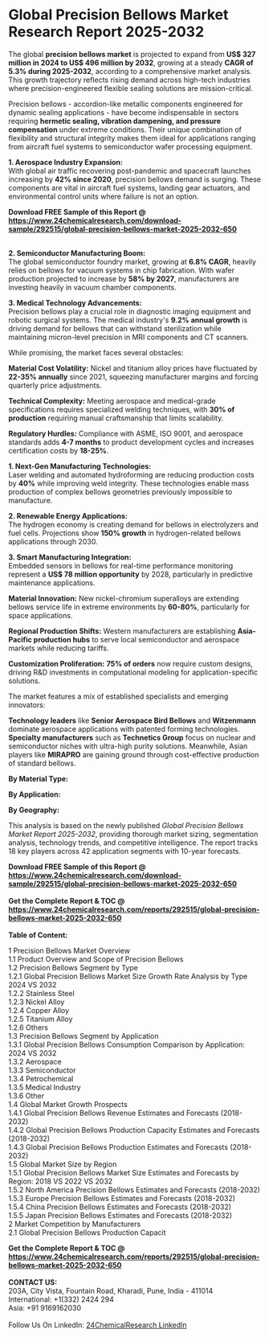<h1>Global Precision Bellows Market Research Report 2025-2032</h1><p>The global <strong>precision bellows market</strong> is projected to expand from <strong>US$ 327 million in 2024 to US$ 496 million by 2032</strong>, growing at a steady <strong>CAGR of 5.3% during 2025-2032</strong>, according to a comprehensive market analysis. This growth trajectory reflects rising demand across high-tech industries where precision-engineered flexible sealing solutions are mission-critical.</p><p>Precision bellows - accordion-like metallic components engineered for dynamic sealing applications - have become indispensable in sectors requiring <strong>hermetic sealing, vibration dampening, and pressure compensation</strong> under extreme conditions. Their unique combination of flexibility and structural integrity makes them ideal for applications ranging from aircraft fuel systems to semiconductor wafer processing equipment.</p><p><strong>1. Aerospace Industry Expansion:</strong><br>
With global air traffic recovering post-pandemic and spacecraft launches increasing by <strong>42% since 2020</strong>, precision bellows demand is surging. These components are vital in aircraft fuel systems, landing gear actuators, and environmental control units where failure is not an option.</p><div><b>Download FREE Sample of this Report @ 
            <a href="https://www.24chemicalresearch.com/download-sample/292515/global-precision-bellows-market-2025-2032-650">
            https://www.24chemicalresearch.com/download-sample/292515/global-precision-bellows-market-2025-2032-650</a></b></div><br><p><strong>2. Semiconductor Manufacturing Boom:</strong><br>
The global semiconductor foundry market, growing at <strong>6.8% CAGR</strong>, heavily relies on bellows for vacuum systems in chip fabrication. With wafer production projected to increase by <strong>58% by 2027</strong>, manufacturers are investing heavily in vacuum chamber components.</p><p><strong>3. Medical Technology Advancements:</strong><br>
Precision bellows play a crucial role in diagnostic imaging equipment and robotic surgical systems. The medical industry's <strong>9.2% annual growth</strong> is driving demand for bellows that can withstand sterilization while maintaining micron-level precision in MRI components and CT scanners.</p><p>While promising, the market faces several obstacles:</p><p><strong>Material Cost Volatility:</strong> Nickel and titanium alloy prices have fluctuated by <strong>22-35% annually</strong> since 2021, squeezing manufacturer margins and forcing quarterly price adjustments.</p><p><strong>Technical Complexity:</strong> Meeting aerospace and medical-grade specifications requires specialized welding techniques, with <strong>30% of production</strong> requiring manual craftsmanship that limits scalability.</p><p><strong>Regulatory Hurdles:</strong> Compliance with ASME, ISO 9001, and aerospace standards adds <strong>4-7 months</strong> to product development cycles and increases certification costs by <strong>18-25%</strong>.</p><p><strong>1. Next-Gen Manufacturing Technologies:</strong><br>
Laser welding and automated hydroforming are reducing production costs by <strong>40%</strong> while improving weld integrity. These technologies enable mass production of complex bellows geometries previously impossible to manufacture.</p><p><strong>2. Renewable Energy Applications:</strong><br>
The hydrogen economy is creating demand for bellows in electrolyzers and fuel cells. Projections show <strong>150% growth</strong> in hydrogen-related bellows applications through 2030.</p><p><strong>3. Smart Manufacturing Integration:</strong><br>
Embedded sensors in bellows for real-time performance monitoring represent a <strong>US$ 78 million opportunity</strong> by 2028, particularly in predictive maintenance applications.</p><p><strong>Material Innovation:</strong>  
	New nickel-chromium superalloys are extending bellows service life in extreme environments by <strong>60-80%</strong>, particularly for space applications.</p><p><strong>Regional Production Shifts:</strong>  
	Western manufacturers are establishing <strong>Asia-Pacific production hubs</strong> to serve local semiconductor and aerospace markets while reducing tariffs.</p><p><strong>Customization Proliferation:</strong>  
	<strong>75% of orders</strong> now require custom designs, driving R&amp;D investments in computational modeling for application-specific solutions.</p><p>The market features a mix of established specialists and emerging innovators:</p><p><strong>Technology leaders</strong> like <strong>Senior Aerospace Bird Bellows</strong> and <strong>Witzenmann</strong> dominate aerospace applications with patented forming technologies. <strong>Specialty manufacturers</strong> such as <strong>Technetics Group</strong> focus on nuclear and semiconductor niches with ultra-high purity solutions. Meanwhile, Asian players like <strong>MIRAPRO</strong> are gaining ground through cost-effective production of standard bellows.</p><p><strong>By Material Type:</strong></p><p><strong>By Application:</strong></p><p><strong>By Geography:</strong></p><p>This analysis is based on the newly published <em>Global Precision Bellows Market Report 2025-2032</em>, providing thorough market sizing, segmentation analysis, technology trends, and competitive intelligence. The report tracks 18 key players across 42 application segments with 10-year forecasts.</p><div><b>Download FREE Sample of this Report @ 
            <a href="https://www.24chemicalresearch.com/download-sample/292515/global-precision-bellows-market-2025-2032-650">
            https://www.24chemicalresearch.com/download-sample/292515/global-precision-bellows-market-2025-2032-650</a></b></div><br><div><b>Get the Complete Report & TOC @ 
            <a href="https://www.24chemicalresearch.com/reports/292515/global-precision-bellows-market-2025-2032-650">
            https://www.24chemicalresearch.com/reports/292515/global-precision-bellows-market-2025-2032-650</a></b></div><br>
            <b>Table of Content:</b><p>1 Precision Bellows Market Overview<br />
    1.1 Product Overview and Scope of Precision Bellows<br />
    1.2 Precision Bellows Segment by Type<br />
        1.2.1 Global Precision Bellows Market Size Growth Rate Analysis by Type 2024 VS 2032<br />
        1.2.2 Stainless Steel<br />
        1.2.3 Nickel Alloy<br />
        1.2.4 Copper Alloy<br />
        1.2.5 Titanium Alloy<br />
        1.2.6 Others<br />
    1.3 Precision Bellows Segment by Application<br />
        1.3.1 Global Precision Bellows Consumption Comparison by Application: 2024 VS 2032<br />
        1.3.2 Aerospace<br />
        1.3.3 Semiconductor<br />
        1.3.4 Petrochemical<br />
        1.3.5 Medical Industry<br />
        1.3.6 Other<br />
    1.4 Global Market Growth Prospects<br />
        1.4.1 Global Precision Bellows Revenue Estimates and Forecasts (2018-2032)<br />
        1.4.2 Global Precision Bellows Production Capacity Estimates and Forecasts (2018-2032)<br />
        1.4.3 Global Precision Bellows Production Estimates and Forecasts (2018-2032)<br />
    1.5 Global Market Size by Region<br />
        1.5.1 Global Precision Bellows Market Size Estimates and Forecasts by Region: 2018 VS 2022 VS 2032<br />
        1.5.2 North America Precision Bellows Estimates and Forecasts (2018-2032)<br />
        1.5.3 Europe Precision Bellows Estimates and Forecasts (2018-2032)<br />
        1.5.4 China Precision Bellows Estimates and Forecasts (2018-2032)<br />
        1.5.5 Japan Precision Bellows Estimates and Forecasts (2018-2032)<br />
2 Market Competition by Manufacturers<br />
    2.1 Global Precision Bellows Production Capacit</p><div><b>Get the Complete Report & TOC @ 
            <a href="https://www.24chemicalresearch.com/reports/292515/global-precision-bellows-market-2025-2032-650">
            https://www.24chemicalresearch.com/reports/292515/global-precision-bellows-market-2025-2032-650</a></b></div><br><b>CONTACT US:</b><br>
            203A, City Vista, Fountain Road, Kharadi, Pune, India - 411014<br>
            International: +1(332) 2424 294<br>
            Asia: +91 9169162030 <br><br>
            Follow Us On LinkedIn: <a href="https://www.linkedin.com/company/24chemicalresearch/">24ChemicalResearch LinkedIn</a>